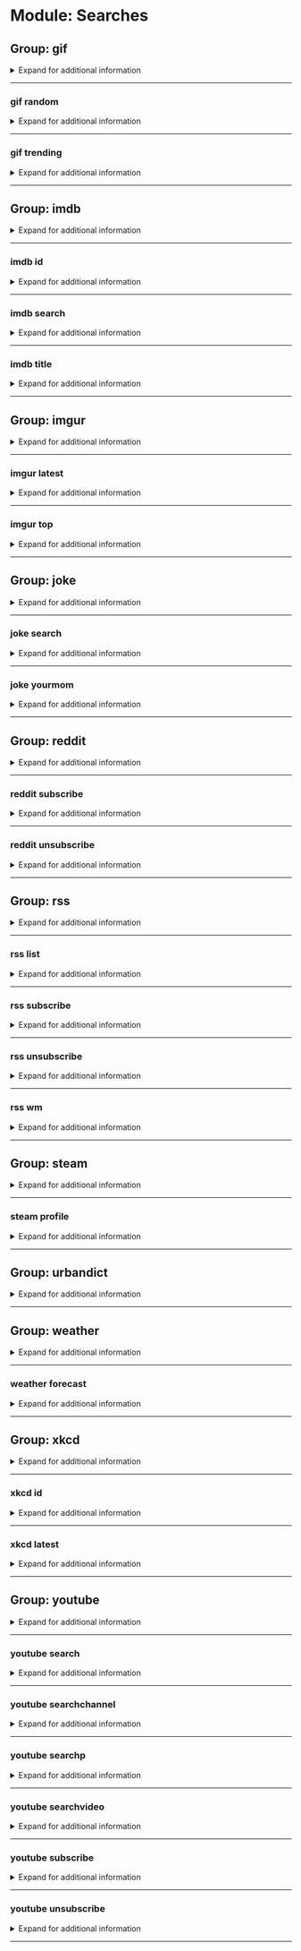 # Module: Searches

## Group: gif
<details><summary markdown='span'>Expand for additional information</summary><p>

*GIPHY commands. If invoked without a subcommand, searches GIPHY with given query.*

**Aliases:**
`giphy`

**Arguments:**

`[string...]` : *Query.*

**Examples:**

```
!gif wat
```
</p></details>

---

### gif random
<details><summary markdown='span'>Expand for additional information</summary><p>

*Return a random GIF.*

**Aliases:**
`r, rand, rnd`

**Examples:**

```
!gif random
```
</p></details>

---

### gif trending
<details><summary markdown='span'>Expand for additional information</summary><p>

*Return an amount of trending GIFs.*

**Aliases:**
`t, tr, trend`

**Arguments:**

(optional) `[int]` : *Number of results (1-10).* (def: `5`)

**Examples:**

```
!gif trending 3
!gif trending
```
</p></details>

---

## Group: imdb
<details><summary markdown='span'>Expand for additional information</summary><p>

*Search Open Movie Database.*

**Aliases:**
`movies, series, serie, movie, film, cinema, omdb`

**Arguments:**

`[string...]` : *Title.*

**Examples:**

```
!imdb Airplane
```
</p></details>

---

### imdb id
<details><summary markdown='span'>Expand for additional information</summary><p>

*Search by IMDb ID.*

**Arguments:**

`[string]` : *ID.*

**Examples:**

```
!imdb id tt4158110
```
</p></details>

---

### imdb search
<details><summary markdown='span'>Expand for additional information</summary><p>

*Searches IMDb for given query and returns paginated results.*

**Aliases:**
`s, find`

**Arguments:**

`[string...]` : *Search query.*

**Examples:**

```
!imdb search Kill Bill
```
</p></details>

---

### imdb title
<details><summary markdown='span'>Expand for additional information</summary><p>

*Search by title.*

**Aliases:**
`t, name, n`

**Arguments:**

`[string...]` : *Title.*

**Examples:**

```
!imdb title Airplane
```
</p></details>

---

## Group: imgur
<details><summary markdown='span'>Expand for additional information</summary><p>

*Search imgur. Invoking without subcommand retrieves top ranked images from given subreddit.*

**Aliases:**
`img, im, i`

**Overload 1:**

`[int]` : *Number of images to print [1-10].*

`[string...]` : *Subreddit.*

**Overload 0:**

`[string]` : *Subreddit.*

(optional) `[int]` : *Number of images to print [1-10].* (def: `1`)

**Examples:**

```
!imgur aww
!imgur 10 aww
!imgur aww 10
```
</p></details>

---

### imgur latest
<details><summary markdown='span'>Expand for additional information</summary><p>

*Return latest images from given subreddit.*

**Aliases:**
`l, new, newest`

**Overload 1:**

`[int]` : *Number of images to print [1-10].*

`[string...]` : *Subreddit.*

**Overload 0:**

`[string]` : *Subreddit.*

`[int]` : *Number of images to print [1-10].*

**Examples:**

```
!imgur latest 5 aww
!imgur latest aww 5
```
</p></details>

---

### imgur top
<details><summary markdown='span'>Expand for additional information</summary><p>

*Return amount of top rated images in the given subreddit for given timespan.*

**Aliases:**
`t`

**Overload 3:**

`[TimeWindow]` : *Timespan in which to search (day/week/month/year/all).*

`[int]` : *Number of images to print [1-10].*

`[string...]` : *Subreddit.*

**Overload 2:**

`[TimeWindow]` : *Timespan in which to search (day/week/month/year/all).*

`[string]` : *Subreddit.*

(optional) `[int]` : *Number of images to print [1-10].* (def: `1`)

**Overload 1:**

`[int]` : *Number of images to print [1-10].*

`[TimeWindow]` : *Timespan in which to search (day/week/month/year/all).*

`[string...]` : *Subreddit.*

**Overload 0:**

`[int]` : *Number of images to print [1-10].*

`[string...]` : *Subreddit.*

**Examples:**

```
!imgur top day 10 aww
!imgur top 10 day aww
!imgur top 5 aww
!imgur top day aww
```
</p></details>

---

## Group: joke
<details><summary markdown='span'>Expand for additional information</summary><p>

*Group for searching jokes. If invoked without a subcommand, returns a random joke.*

**Aliases:**
`jokes, j`

**Examples:**

```
!joke
```
</p></details>

---

### joke search
<details><summary markdown='span'>Expand for additional information</summary><p>

*Search for the joke containing the given query.*

**Aliases:**
`s`

**Arguments:**

`[string...]` : *Query.*

**Examples:**

```
!joke search blonde
```
</p></details>

---

### joke yourmom
<details><summary markdown='span'>Expand for additional information</summary><p>

*Yo mama so...*

**Aliases:**
`mama, m, yomomma, yomom, yomoma, yomamma, yomama`

**Examples:**

```
!joke yourmom
```
</p></details>

---

## Group: reddit
<details><summary markdown='span'>Expand for additional information</summary><p>

*Reddit commands.*

**Aliases:**
`r`

**Arguments:**

(optional) `[string]` : *Subreddit.* (def: `all`)

**Examples:**

```
!reddit aww
```
</p></details>

---

### reddit subscribe
<details><summary markdown='span'>Expand for additional information</summary><p>

*Add new feed for a subreddit.*

**Requires user permissions:**
`Manage guild`

**Aliases:**
`add, a, +, sub`

**Arguments:**

`[string]` : *Subreddit.*

**Examples:**

```
!reddit sub aww
```
</p></details>

---

### reddit unsubscribe
<details><summary markdown='span'>Expand for additional information</summary><p>

*Remove a subreddit feed using subreddit name or subscription ID (use command ``feed list`` to see IDs).*

**Requires user permissions:**
`Manage guild`

**Aliases:**
`del, d, rm, -, unsub`

**Overload 1:**

`[string]` : *Subreddit.*

**Overload 0:**

`[int]` : *Subscription ID.*

**Examples:**

```
!reddit unsub aww
!reddit unsub 12
```
</p></details>

---

## Group: rss
<details><summary markdown='span'>Expand for additional information</summary><p>

*Commands for RSS feed querying or subscribing. If invoked without subcommand, gives the latest topic from the given RSS URL.*

**Aliases:**
`feed`

**Arguments:**

`[string...]` : *RSS URL.*

**Examples:**

```
!rss https://news.google.com/news/rss/
```
</p></details>

---

### rss list
<details><summary markdown='span'>Expand for additional information</summary><p>

*Get feed list for the current channel.*

**Aliases:**
`ls, listsubs, listfeeds`

**Examples:**

```
!feed list
```
</p></details>

---

### rss subscribe
<details><summary markdown='span'>Expand for additional information</summary><p>

*Subscribe to given RSS feed URL. The bot will send a message when the latest topic is changed.*

**Requires user permissions:**
`Manage guild`

**Aliases:**
`sub, add, +`

**Arguments:**

`[string]` : *URL.*

(optional) `[string]` : *Friendly name.* (def: `None`)

**Examples:**

```
!rss subscribe https://news.google.com/news/rss/
!rss subscribe https://news.google.com/news/rss/ news
```
</p></details>

---

### rss unsubscribe
<details><summary markdown='span'>Expand for additional information</summary><p>

*Remove an existing feed subscription.*

**Requires user permissions:**
`Manage guild`

**Aliases:**
`del, d, rm, -, unsub`

**Overload 1:**

`[int]` : *ID of the subscription.*

**Overload 0:**

`[string]` : *Name of the subscription.*

**Examples:**

```
!rss unsubscribe 1
```
</p></details>

---

### rss wm
<details><summary markdown='span'>Expand for additional information</summary><p>

*Get newest topics from WM forum.*

**Examples:**

```
!rss wm
```
</p></details>

---

## Group: steam
<details><summary markdown='span'>Expand for additional information</summary><p>

*Steam commands.*

**Aliases:**
`s, st`

**Examples:**

```
!steam profile 123456123
```
</p></details>

---

### steam profile
<details><summary markdown='span'>Expand for additional information</summary><p>

*Get Steam user information for user based on his ID.*

**Aliases:**
`id, user`

**Arguments:**

`[unsigned long]` : *ID.*

</p></details>

---

## Group: urbandict
<details><summary markdown='span'>Expand for additional information</summary><p>

*Urban Dictionary commands. If invoked without subcommand, searches Urban Dictionary for a given query.*

**Aliases:**
`ud, urban`

**Arguments:**

`[string...]` : *Query.*

**Examples:**

```
!urbandict blonde
```
</p></details>

---

## Group: weather
<details><summary markdown='span'>Expand for additional information</summary><p>

*Weather search commands. If invoked without subcommands, returns weather information for given query.*

**Aliases:**
`w`

**Arguments:**

`[string...]` : *Query.*

**Examples:**

```
!weather london
```
</p></details>

---

### weather forecast
<details><summary markdown='span'>Expand for additional information</summary><p>

*Get weather forecast for the following days (def: 7).*

**Aliases:**
`f`

**Overload 1:**

`[int]` : *Amount of days to fetch the forecast for.*

`[string...]` : *Query.*

**Overload 0:**

`[string...]` : *Query.*

**Examples:**

```
!weather forecast london
!weather forecast 5 london
```
</p></details>

---

## Group: xkcd
<details><summary markdown='span'>Expand for additional information</summary><p>

*Search xkcd. If invoked without subcommands returns random comic or, if an ID is provided, a comic with given ID.*

**Aliases:**
`x`

**Overload 1:**

`[int]` : *Comic ID.*

**Examples:**

```
!xkcd
```
</p></details>

---

### xkcd id
<details><summary markdown='span'>Expand for additional information</summary><p>

*Retrieves comic with given ID from xkcd.*

**Arguments:**

(optional) `[int]` : *Comic ID.* (def: `None`)

**Examples:**

```
!xkcd id 650
```
</p></details>

---

### xkcd latest
<details><summary markdown='span'>Expand for additional information</summary><p>

*Retrieves latest comic from xkcd.*

**Aliases:**
`fresh, newest, l`

**Examples:**

```
!xkcd latest
```
</p></details>

---

## Group: youtube
<details><summary markdown='span'>Expand for additional information</summary><p>

*Youtube search commands. If invoked without subcommands, searches YouTube for given query.*

**Aliases:**
`y, yt, ytube`

**Arguments:**

`[string...]` : *Search query.*

**Examples:**

```
!youtube never gonna give you up
```
</p></details>

---

### youtube search
<details><summary markdown='span'>Expand for additional information</summary><p>

*Advanced youtube search.*

**Aliases:**
`s`

**Arguments:**

`[int]` : *Amount of results. [1-10]*

`[string...]` : *Search query.*

**Examples:**

```
!youtube search 5 rick astley
```
</p></details>

---

### youtube searchchannel
<details><summary markdown='span'>Expand for additional information</summary><p>

*Advanced youtube search for channels only.*

**Aliases:**
`sc, searchc`

**Arguments:**

`[string...]` : *Search query.*

**Examples:**

```
!youtube searchchannel 5 rick astley
```
</p></details>

---

### youtube searchp
<details><summary markdown='span'>Expand for additional information</summary><p>

*Advanced youtube search for playlists only.*

**Aliases:**
`sp, searchplaylist`

**Arguments:**

`[string...]` : *Search query.*

**Examples:**

```
!youtube searchplaylist 5 rick astley
```
</p></details>

---

### youtube searchvideo
<details><summary markdown='span'>Expand for additional information</summary><p>

*Advanced youtube search for videos only.*

**Aliases:**
`sv, searchv`

**Arguments:**

`[string...]` : *Search query.*

**Examples:**

```
!youtube searchvideo 5 rick astley
```
</p></details>

---

### youtube subscribe
<details><summary markdown='span'>Expand for additional information</summary><p>

*Add a new subscription for a YouTube channel.*

**Requires user permissions:**
`Manage guild`

**Aliases:**
`add, a, +, sub`

**Arguments:**

`[string]` : *Channel URL.*

(optional) `[string]` : *Friendly name.* (def: `None`)

**Examples:**

```
!youtube subscribe https://www.youtube.com/user/RickAstleyVEVO
!youtube subscribe https://www.youtube.com/user/RickAstleyVEVO rick
```
</p></details>

---

### youtube unsubscribe
<details><summary markdown='span'>Expand for additional information</summary><p>

*Remove a YouTube channel subscription.*

**Requires user permissions:**
`Manage guild`

**Aliases:**
`del, d, rm, -, unsub`

**Arguments:**

`[string]` : *Channel URL or subscription name.*

**Examples:**

```
!youtube unsubscribe https://www.youtube.com/user/RickAstleyVEVO
!youtube unsubscribe rick
```
</p></details>

---

